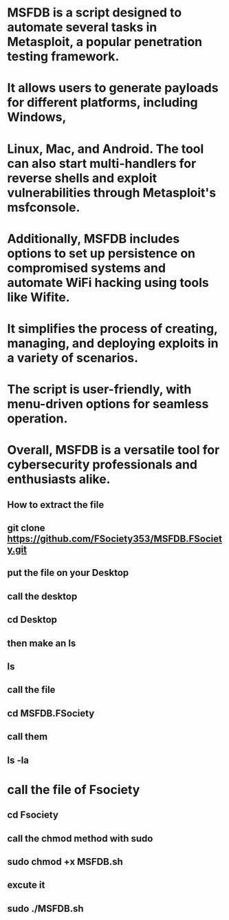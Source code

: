 # MSFDB is a script designed to automate several tasks in Metasploit, a popular penetration testing framework. 
# It allows users to generate payloads for different platforms, including Windows, 
# Linux, Mac, and Android. The tool can also start multi-handlers for reverse shells and exploit vulnerabilities through Metasploit's msfconsole.
# Additionally, MSFDB includes options to set up persistence on compromised systems and automate WiFi hacking using tools like Wifite.
# It simplifies the process of creating, managing, and deploying exploits in a variety of scenarios.
# The script is user-friendly, with menu-driven options for seamless operation.
# Overall, MSFDB is a versatile tool for cybersecurity professionals and enthusiasts alike.


## How to extract the file 
## git clone https://github.com/FSociety353/MSFDB.FSociety.git
 ## put the file on your Desktop
 ## call the desktop
## cd Desktop
## then make an ls
## ls
## call the file
##  cd  MSFDB.FSociety 
## call them
## ls -la
# call the file of Fsociety
## cd Fsociety    
## call the chmod method with sudo
## sudo chmod +x MSFDB.sh
## excute it
## sudo ./MSFDB.sh  

